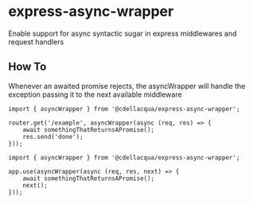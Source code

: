 # express-async-wrapper

Enable support for async syntactic sugar in express middlewares and request handlers

## How To

Whenever an awaited promise rejects, the asyncWrapper will handle the exception passing it to the next available middleware

```
import { asyncWrapper } from '@cdellacqua/express-async-wrapper';

router.get('/example', asyncWrapper(async (req, res) => {
	await somethingThatReturnsAPromise();
	res.send('done');
}));
```

```
import { asyncWrapper } from '@cdellacqua/express-async-wrapper';

app.use(asyncWrapper(async (req, res, next) => {
	await somethingThatReturnsAPromise();
	next();
}));
```
